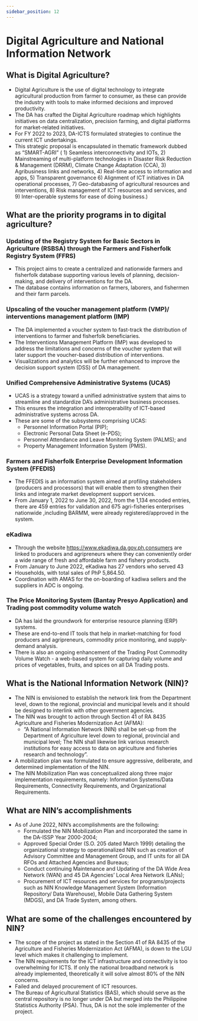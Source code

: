 ```yaml
---
sidebar_position: 12
---
```


# Digital Agriculture and National Information Network

## What is Digital Agriculture?

- Digital Agriculture is the use of digital technology to integrate agricultural production from farmer to consumer, as these can provide the industry with tools to make informed decisions and improved productivity.
- The DA has crafted the Digital Agriculture roadmap which highlights initiatives on data centralization, precision farming, and digital platforms for market-related initiatives.
- For FY 2022 to 2023, DA-ICTS formulated strategies to continue the current ICT undertakings.
- This strategic proposal is encapsulated in thematic framework dubbed as “SMART-AGRI” ( 1) Seamless interconnectivity and IOTs, 2) Mainstreaming of multi-platform technologies in Disaster Risk Reduction & Management (DRRM), Climate Change Adaptation (CCA), 3) Agribusiness links and networks, 4) Real-time access to information and apps, 5) Transparent governance 6) Alignment of ICT initiatives in DA operational processes, 7) Geo-databasing of agricultural resources and interventions, 8) Risk management of ICT resources and services, and 9) Inter-operable systems for ease of doing business.)


## What are the  priority programs in to digital agriculture?

### Updating of the Registry System for Basic Sectors in Agriculture (RSBSA) through the Farmers and Fisherfolk Registry System (FFRS)
  - This project aims to create a centralized and nationwide farmers and fisherfolk database supporting various levels of planning, decision-making, and delivery of interventions for the DA.
  - The database contains information on farmers, laborers, and fishermen and their farm parcels.

### Upscaling of the voucher management platform (VMP)/ interventions management platform (IMP)

  - The DA implemented a voucher system to fast-track the distribution of interventions to farmer and fisherfolk beneficiaries.
  - The Interventions Management Platform (IMP) was developed to address the limitations and concerns of the voucher system that will later support the voucher-based distribution of interventions.
  - Visualizations and analytics will be further enhanced to improve the decision support system (DSS) of DA management.

### Unified Comprehensive Administrative Systems (UCAS)

  - UCAS is a strategy toward a unified administrative system that aims to streamline and standardize DA’s administrative business processes.
  - This ensures the integration and interoperability of ICT-based administrative systems across DA.
  - These are some of the subsystems comprising UCAS:
    - Personnel Information Portal (PIP);
    - Electronic Personal Data Sheet (e-PDS);
    - Personnel Attendance and Leave Monitoring System (PALMS); and
    - Property Management Information System (PMIS).
    
### Farmers and Fisherfolk Enterprise Development Information System (FFEDIS)
  - The FFEDIS is an information system aimed at profiling stakeholders (producers and processors) that will enable them to strengthen their links and integrate market development support services.
  - From January 1, 2022 to June 30, 2022, from the 1,134 encoded entries, there are 459 entries for validation and 675 agri-fisheries enterprises nationwide ,including BARMM, were already registered/approved in the system.

### eKadiwa
  - Through the website https://www.ekadiwa.da.gov.ph,consumers are linked to producers and agripreneurs where they can conveniently order a wide range of fresh and affordable farm and fishery products.
  - From January to June 2022, eKadiwa has 27 vendors who served 43
  - Households, with total sales of PhP 5,864.50.
  - Coordination with AMAS for the on-boarding of kadiwa sellers and the suppliers in ADC is ongoing.

### The Price Monitoring System (Bantay Presyo Application) and Trading post commodity volume watch
  - DA has laid the groundwork for enterprise resource planning (ERP) systems.
  - These are end-to-end IT tools that help in market-matching for food producers and agripreneurs, commodity price monitoring, and supply-demand analysis.
  - There is also an ongoing enhancement of the Trading Post Commodity Volume Watch - a web-based system for capturing daily volume and prices of vegetables, fruits, and spices on all DA Trading posts.
  
## What is the National Information Network (NIN)?

- The NIN is envisioned to establish the network link from the Department level, down to the regional, provincial and municipal levels and it should be designed to interlink with other government agencies.
- The NIN was brought to action through Section 41 of RA 8435 Agriculture and Fisheries Modernization Act (AFMA):
  - “A National Information Network (NIN) shall be set-up from the Department of Agriculture level down to regional, provincial and municipal level; The NIN shall likewise link various research institutions for easy access to data on agriculture and fisheries research and technology”.
- A mobilization plan was formulated to ensure aggressive, deliberate, and determined implementation of the NIN.
- The NIN Mobilization Plan was conceptualized along three major implementation requirements, namely: Information Systems/Data Requirements, Connectivity Requirements, and Organizational Requirements.


## What are NIN’s accomplishments

- As of June 2022, NIN’s accomplishments are the following:
  - Formulated the NIN Mobilization Plan and incorporated the same in the DA-ISSP Year 2000-2004;
  - Approved Special Order (S.O. 205 dated March 1999) detailing the organizational strategy to operationalized NIN such as creation of Advisory Committee and Management Group, and IT units for all DA RFOs and Attached Agencies and Bureaus;
  - Conduct continuing Maintenance and Updating of the DA Wide Area Network (WAN) and 45 DA Agencies’ Local Area Network (LANs);
  - Procurement of ICT resources and services for programs/projects such as NIN Knowledge Management System (Information Repository/ Data Warehouse), Mobile Data Gathering System (MDGS), and DA Trade System, among others.
  
## What are some of the challenges encountered by NIN?

- The scope of the project as stated in the Section 41 of RA 8435 of the Agriculture and Fisheries Modernization Act (AFMA), is down to the LGU level which makes it challenging to implement.
- The NIN requirements for the ICT infrastructure and connectivity is too overwhelming for ICTS. If only the national broadband network is already  implemented, theoretically it will solve almost 80% of the NIN concerns.
- Failed and delayed procurement of ICT resources.
- The Bureau of Agricultural Statistics (BAS), which should serve as the central repository is no longer under DA but merged into the Philippine Statistics Authority (PSA). Thus, DA is not the sole implementer of the project.
